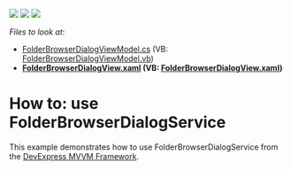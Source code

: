 <!-- default badges list -->
![](https://img.shields.io/endpoint?url=https://codecentral.devexpress.com/api/v1/VersionRange/128658259/22.2.2%2B)
[![](https://img.shields.io/badge/Open_in_DevExpress_Support_Center-FF7200?style=flat-square&logo=DevExpress&logoColor=white)](https://supportcenter.devexpress.com/ticket/details/T298257)
[![](https://img.shields.io/badge/📖_How_to_use_DevExpress_Examples-e9f6fc?style=flat-square)](https://docs.devexpress.com/GeneralInformation/403183)
<!-- default badges end -->
<!-- default file list -->
*Files to look at*:

* [FolderBrowserDialogViewModel.cs](./CS/FolderBrowserDialogServiceSample/ViewModels/FolderBrowserDialogViewModel.cs) (VB: [FolderBrowserDialogViewModel.vb](./VB/FolderBrowserDialogServiceSample/ViewModels/FolderBrowserDialogViewModel.vb))
* **[FolderBrowserDialogView.xaml](./CS/FolderBrowserDialogServiceSample/Views/FolderBrowserDialogView.xaml) (VB: [FolderBrowserDialogView.xaml](./VB/FolderBrowserDialogServiceSample/Views/FolderBrowserDialogView.xaml))**
<!-- default file list end -->
# How to: use FolderBrowserDialogService


This example demonstrates how to use FolderBrowserDialogService from the [DevExpress MVVM Framework](https://www.devexpress.com/products/net/controls/wpf/mvvm-wpf.xml).

<br/>


